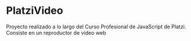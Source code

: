 # PlatziVideo
Proyecto realizado a lo largo del Curso Profesional de JavaScript de Platzi. Consiste en un reproductor de video web
